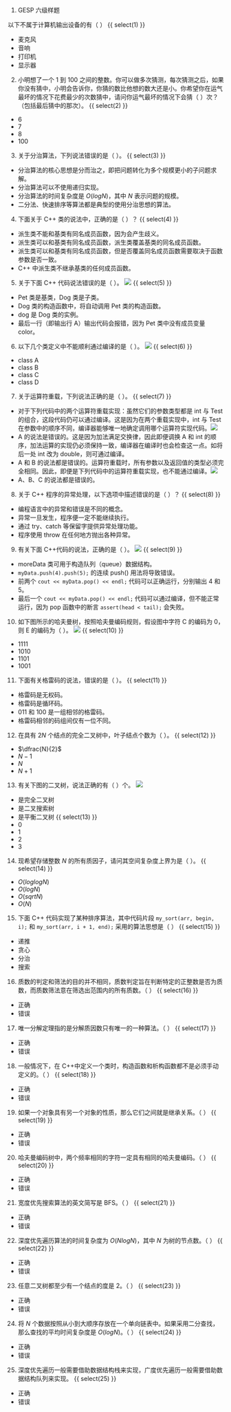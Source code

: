 1. GESP 六级样题

以下不属于计算机输出设备的有（ ）
{{ select(1) }}
- 麦克风
- 音响
- 打印机
- 显示器

2. 小明想了一个 1 到 100 之间的整数。你可以做多次猜测，每次猜测之后，如果你没有猜中，小明会告诉你，你猜的数比他想的数大还是小。你希望你在运气最坏的情况下花费最少的次数猜中，请问你运气最坏的情况下会猜（ ）次？（包括最后猜中的那次）。
{{ select(2) }}
- 6
- 7
- 8
- 100

3. 关于分治算法，下列说法错误的是（ ）。
{{ select(3) }}
- 分治算法的核心思想是分而治之，即把问题转化为多个规模更小的子问题求解。
- 分治算法可以不使用递归实现。
- 分治算法的时间复杂度是 $O(log N)$，其中 $N$ 表示问题的规模。
- 二分法、快速排序等算法都是典型的使用分治思想的算法。

4. 下面关于 C++ 类的说法中，正确的是（ ）？
{{ select(4) }}
- 派生类不能和基类有同名成员函数，因为会产生歧义。
- 派生类可以和基类有同名成员函数，派生类覆盖基类的同名成员函数。
- 派生类可以和基类有同名成员函数，但是否覆盖同名成员函数需要取决于函数参数是否一致。
- C++ 中派生类不继承基类的任何成员函数。

5. 关于下面 C++ 代码说法错误的是（ ）。
![](https://cdn.luogu.com.cn/upload/image_hosting/s5dv37lr.png)
{{ select(5) }}
- Pet 类是基类，Dog 类是子类。
- Dog 类的构造函数中，将自动调用 Pet 类的构造函数。
- dog 是 Dog 类的实例。
- 最后一行（即输出行 A）输出代码会报错，因为 Pet 类中没有成员变量 color。

6. 以下几个类定义中不能顺利通过编译的是（ ）。
![](https://cdn.luogu.com.cn/upload/image_hosting/aooh98d9.png)
{{ select(6) }}
- class A
- class B
- class C
- class D

7. 关于运算符重载，下列说法正确的是（ ）。
{{ select(7) }}
- 对于下列代码中的两个运算符重载实现：虽然它们的参数类型都是 int 与 Test 的组合，这段代码仍可以通过编译。这是因为在两个重载实现中，int 与 Test 在参数中的顺序不同，编译器能够唯一地确定调用哪个运算符实现代码。![](https://cdn.luogu.com.cn/upload/image_hosting/mdfzx7do.png)
- A 的说法是错误的。这是因为加法满足交换律，因此即便调换 A 和 int 的顺序，加法运算的实现仍必须保持一致，编译器在编译时也会检查这一点。如将后一处 int 改为 double，则可通过编译。
- A 和 B 的说法都是错误的。运算符重载时，所有参数以及返回值的类型必须完全相同。因此，即便是下列代码中的运算符重载实现，也不能通过编译。![](https://cdn.luogu.com.cn/upload/image_hosting/ne4kndiu.png)
- A、B、C 的说法都是错误的。

8. 关于 C++ 程序的异常处理，以下选项中描述错误的是（ ）？
{{ select(8) }}
- 编程语言中的异常和错误是不同的概念。
- 异常一旦发生，程序便一定不能继续执行。
- 通过 try、catch 等保留字提供异常处理功能。
- 程序使用 throw 在任何地方抛出各种异常。

9. 有关下面 C++代码的说法，正确的是（ ）。
![](https://cdn.luogu.com.cn/upload/image_hosting/avug2wkf.png)
{{ select(9) }}
- moreData 类可用于构造队列（queue）数据结构。
- `myData.push(4).push(5);` 的连续 push() 用法将导致错误。
- 前两个 `cout << myData.pop() << endl;` 代码可以正确运行，分别输出 4 和 5。
- 最后一个 `cout << myData.pop() << endl;` 代码可以通过编译，但不能正常运行，因为 pop 函数中的断言 `assert(head < tail);` 会失败。

10. 如下图所示的哈夫曼树，按照哈夫曼编码规则，假设图中字符 C 的编码为 0，则 E 的编码为（ ）。
![](https://cdn.luogu.com.cn/upload/image_hosting/sow0x12q.png)
{{ select(10) }}
- 1111
- 1010
- 1101
- 1001

11. 下面有关格雷码的说法，错误的是（ ）。
{{ select(11) }}
- 格雷码是无权码。
- 格雷码是循环码。
- 011 和 100 是一组相邻的格雷码。
- 格雷码相邻的码组间仅有一位不同。

12. 在具有 $2N$ 个结点的完全二叉树中，叶子结点个数为（ ）。
{{ select(12) }}
- $\dfrac{N}{2}$
- $N-1$
- $N$
- $N+1$

13. 有关下图的二叉树，说法正确的有（ ）个。
![](https://cdn.luogu.com.cn/upload/image_hosting/3gkzbpf4.png)
- 是完全二叉树
- 是二叉搜索树
- 是平衡二叉树
{{ select(13) }}
- 0
- 1
- 2
- 3

14. 现希望存储整数 $N$ 的所有质因子，请问其空间复杂度上界为是（ ）。
{{ select(14) }}
- $O(log log N)$
- $O(log N)$
- $O(sqrt{N})$
- $O(N)$

15. 下面 C++ 代码实现了某种排序算法，其中代码片段 `my_sort(arr, begin, i);` 和 `my_sort(arr, i + 1, end);` 采用的算法思想是（ ）
{{ select(15) }}
- 递推
- 贪心
- 分治
- 搜索

16. 质数的判定和筛法的目的并不相同，质数判定旨在判断特定的正整数是否为质数，而质数筛法意在筛选出范围内的所有质数。（ ）
{{ select(16) }}
- 正确
- 错误

17. 唯一分解定理指的是分解质因数只有唯一的一种算法。（ ）
{{ select(17) }}
- 正确
- 错误

18. 一般情况下，在 C++中定义一个类时，构造函数和析构函数都不是必须手动定义的。（ ）
{{ select(18) }}
- 正确
- 错误

19. 如果一个对象具有另一个对象的性质，那么它们之间就是继承关系。（ ）
{{ select(19) }}
- 正确
- 错误

20. 哈夫曼编码树中，两个频率相同的字符一定具有相同的哈夫曼编码。（ ）
{{ select(20) }}
- 正确
- 错误

21. 宽度优先搜索算法的英文简写是 BFS。（ ）
{{ select(21) }}
- 正确
- 错误

22. 深度优先遍历算法的时间复杂度为 $O(N log N)$，其中 $N$ 为树的节点数。（ ）
{{ select(22) }}
- 正确
- 错误

23. 任意二叉树都至少有一个结点的度是 2。（ ）
{{ select(23) }}
- 正确
- 错误

24. 将 $N$ 个数据按照从小到大顺序存放在一个单向链表中。如果采用二分查找，那么查找的平均时间复杂度是 $O(log N)$。（ ）
{{ select(24) }}
- 正确
- 错误

25. 深度优先遍历一般需要借助数据结构栈来实现，广度优先遍历一般需要借助数据结构队列来实现。
{{ select(25) }}
- 正确
- 错误


